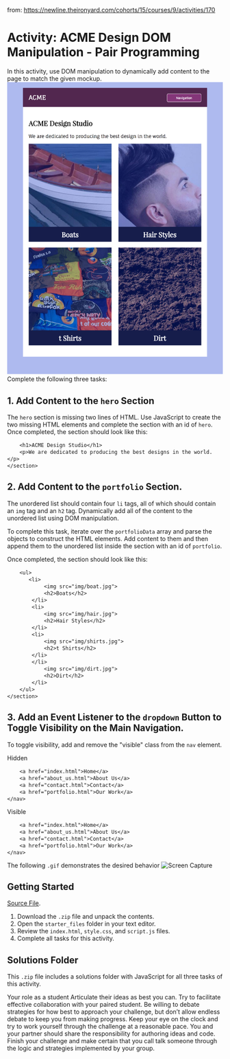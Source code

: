 from: https://newline.theironyard.com/cohorts/15/courses/9/activities/170

# Activity: ACME Design DOM Manipulation - Pair Programming
In this activity, use DOM manipulation to dynamically add content to the page to match the given mockup.
![image](https://github.com/JamieBort/ACMEDesignDOMManipulation/blob/master/img/5ab2dc81-layout.png)
Complete the following three tasks:
## 1. Add Content to the `hero` Section  
The `hero` section is missing two lines of HTML. Use JavaScript to create the two missing HTML elements and complete the section with an id of `hero`. Once completed, the section should look like this:
```<section id="hero">
    <h1>ACME Design Studio</h1>
    <p>We are dedicated to producing the best designs in the world.</p>
</section>
```

## 2. Add Content to the `portfolio` Section.  
The unordered list should contain four `li` tags, all of which should contain an `img` tag and an `h2` tag. Dynamically add all of the content to the unordered list using DOM manipulation.

To complete this task, iterate over the `portfolioData` array and parse the objects to construct the HTML elements. Add content to them and then append them to the unordered list inside the section with an id of `portfolio`.

Once completed, the section should look like this:
```<section id="portfolio">
    <ul>
       <li>
            <img src="img/boat.jpg">
            <h2>Boats</h2>
        </li>
        <li>
            <img src="img/hair.jpg">
            <h2>Hair Styles</h2>
        </li>
        <li>
            <img src="img/shirts.jpg">
            <h2>t Shirts</h2>
        </li>
        </li>
            <img src="img/dirt.jpg">
            <h2>Dirt</h2>
        </li>
    </ul>
</section>
```
## 3. Add an Event Listener to the `dropdown` Button to Toggle Visibility on the Main Navigation.  
To toggle visibility, add and remove the "visible" class from the `nav` element.

Hidden
```<nav id="main_navigation">
    <a href="index.html">Home</a>
    <a href="about_us.html">About Us</a>
    <a href="contact.html">Contact</a>
    <a href="portfolio.html">Our Work</a>
</nav>
```
Visible
```<nav id="main_navigation" class="visible">
    <a href="index.html">Home</a>
    <a href="about_us.html">About Us</a>
    <a href="contact.html">Contact</a>
    <a href="portfolio.html">Our Work</a>
</nav>
```
The following `.gif` demonstrates the desired behavior
![Screen Capture](https://gfycat.com/CarefulThornyIndianabat.gif)
## Getting Started
[Source File]().
1. Download the `.zip` file and unpack the contents.
2. Open the `starter_files` folder in your text editor.
3. Review the `index.html`, `style.css`, and `script.js` files.
4. Complete all tasks for this activity.
## Solutions Folder  
This `.zip` file includes a solutions folder with JavaScript for all three tasks of this activity.

Your role as a student
Articulate their ideas as best you can. Try to facilitate effective collaboration with your paired student. Be willing to debate strategies for how best to approach your challenge, but don’t allow endless debate to keep you from making progress. Keep your eye on the clock and try to work yourself through the challenge at a reasonable pace. You and your partner should share the responsibility for authoring ideas and code. Finish your challenge and make certain that you call talk someone through the logic and strategies implemented by your group.
